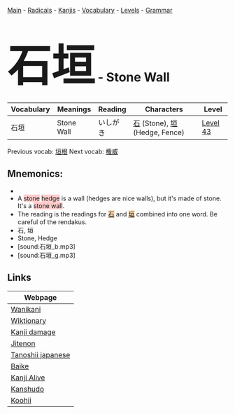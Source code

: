<style> bigfont {font-size: 100px}</style>
[Main](../README.md) -
[Radicals](../radicals.md) -
[Kanjis](../kanjis.md) -
[Vocabulary](../vocabulary.md) -
[Levels](../levels.md) -
[Grammar](../grammar.md)
# <bigfont> 石垣</bigfont> - Stone Wall 

| Vocabulary | Meanings | Reading | Characters | Level |
| --- | --- | --- | --- | --- |
| 石垣 | Stone Wall | いしがき |  [石](../kanjis/石.md) (Stone), [垣](../kanjis/垣.md) (Hedge, Fence) | [Level 43](../levels/wk_level43.md) |

Previous vocab: [垣根](垣根.md) Next vocab: [権威](権威.md) 

## Mnemonics:

* 
* A <span style="background-color:#ffcccb"> stone</span> <span style="background-color:#ffcccb"> hedge</span> is a wall (hedges are nice walls), but it's made of stone. It's a <span style="background-color:#ffcccb"> stone wall</span>.
* The reading is the readings for <span style="background-color:#fed8b1"> [石](https://jisho.org/search/石)</span> and <span style="background-color:#fed8b1"> [垣](https://jisho.org/search/垣)</span> combined into one word. Be careful of the rendakus.
* 石, 垣
* Stone, Hedge
* [sound:石垣_b.mp3]
* [sound:石垣_g.mp3]


## Links 

| Webpage |
| --- |
| [Wanikani          ](https://www.wanikani.com/kanji/石垣) |
| [Wiktionary        ](https://en.wiktionary.org/wiki/石垣) |
| [Kanji damage      ](http://www.kanjidamage.com/kanji/search?utf8=✓&q=石垣) |
| [Jitenon           ](https://jitenon.com/kanji/石垣) |
| [Tanoshii japanese ](https://www.tanoshiijapanese.com/dictionary/kanji.cfm?k=石垣) |
| [Baike             ](https://baike.baidu.com/item/石垣) |
| [Kanji Alive       ](https://app.kanjialive.com/石垣) |
| [Kanshudo          ](https://www.kanshudo.com/searchmn?q=石垣) |
| [Koohii            ](https://kanji.koohii.com/study/kanji/石垣) |
